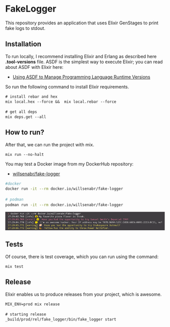 # FakeLogger

This repository provides an application that uses Elixir GenStages to print fake logs to stdout.

## Installation

To run locally, I recommend installing Elixir and Erlang as described here **.tool-versions** file.
ASDF is the simplest way to execute Elixir; you can read about ASDF with Elixir here:

- [Using ASDF to Manage Programming Language Runtime Versions](https://willsena.dev/using-asdf-to-manage-programming-language-runtime-versions/)


So run the following command to install Elixir requirements.

```shell
# install rebar and hex
mix local.hex --force &&  mix local.rebar --force

# get all deps
mix deps.get --all
```

## How to run?

After that, we can run the project with mix.


```shell
mix run --no-halt
```

You may test a Docker image from my DockerHub repository:

- [willsenabr/fake-logger](https://hub.docker.com/repository/docker/willsenabr/fake-logger/general)

```bash
#docker
docker run -it --rm docker.io/willsenabr/fake-logger

# podman
podman run -it --rm docker.io/willsenabr/fake-logger
```

![Container running](images/running.png)


## Tests

Of course, there is test coverage, which you can run using the command:

```shell
mix test
```

## Release

Elixir enables us to produce releases from your project, which is awesome.

```shell
MIX_ENV=prod mix release

# starting release
_build/prod/rel/fake_logger/bin/fake_logger start
```